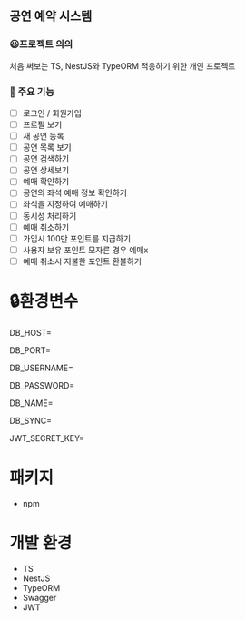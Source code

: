 ## 공연 예약 시스템

### 😃프로젝트 의의
처음 써보는 TS, NestJS와 TypeORM 적응하기 위한
개인 프로젝트

### 📌 주요 기능
- [ ]  로그인 / 회원가입
- [ ]  프로필 보기
- [ ]  새 공연 등록
- [ ]  공연 목록 보기
- [ ]  공연 검색하기
- [ ]  공연 상세보기
- [ ]  예매 확인하기
- [ ]  공연의 좌석 예매 정보 확인하기
- [ ]  좌석을 지정하여 예매하기
- [ ]  동시성 처리하기
- [ ]  예매 취소하기
- [ ]  가입시 100만 포인트를 지급하기
- [ ]  사용자 보유 포인트 모자른 경우 예매x
- [ ]  예매 취소시 지불한 포인트 환불하기

# 🔒환경변수


DB_HOST=


DB_PORT=


DB_USERNAME=


DB_PASSWORD=


DB_NAME=


DB_SYNC=


JWT_SECRET_KEY=



# 패키지
- npm

# 개발 환경
- TS
- NestJS
- TypeORM
- Swagger
- JWT
